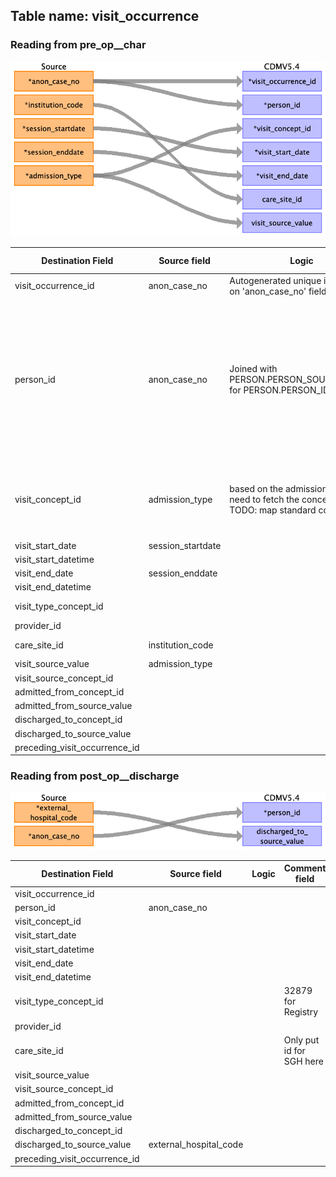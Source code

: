 ## Table name: visit_occurrence

### Reading from pre_op__char

![](md_files/image7.png)

| Destination Field | Source field | Logic | Comment field |
| --- | --- | --- | --- |
| visit_occurrence_id | anon_case_no | Autogenerated unique ids based on 'anon_case_no' field. |  |
| person_id | anon_case_no | Joined with PERSON.PERSON_SOURCE_VALUE for PERSON.PERSON_ID | Each case is considered a new patient. PASAR has no master patient table nor unique patient id.    BEWARE: `anon_case_no` is not unique. The PK of pre_op.char is `operation_id`.<br> |
| visit_concept_id | admission_type | based on the admission_type , we need to fetch the concept_id    TODO: map standard concept ids | It has a value  like    Inpatient  Day Surgery (DS)  Same Day Admission (SDA)<br> |
| visit_start_date | session_startdate |  |  |
| visit_start_datetime |  |  |  |
| visit_end_date | session_enddate |  |  |
| visit_end_datetime |  |  |  |
| visit_type_concept_id |  |  | 32879 for Registry |
| provider_id |  |  |  |
| care_site_id | institution_code |  | Only put id for SGH here |
| visit_source_value | admission_type |  |  |
| visit_source_concept_id |  |  |  |
| admitted_from_concept_id |  |  |  |
| admitted_from_source_value |  |  |  |
| discharged_to_concept_id |  |  |  |
| discharged_to_source_value |  |  |  |
| preceding_visit_occurrence_id |  |  |  |

### Reading from post_op__discharge

![](md_files/image8.png)

| Destination Field | Source field | Logic | Comment field |
| --- | --- | --- | --- |
| visit_occurrence_id |  |  |  |
| person_id | anon_case_no |  |  |
| visit_concept_id |  |  |  |
| visit_start_date |  |  |  |
| visit_start_datetime |  |  |  |
| visit_end_date |  |  |  |
| visit_end_datetime |  |  |  |
| visit_type_concept_id |  |  | 32879 for Registry |
| provider_id |  |  |  |
| care_site_id |  |  | Only put id for SGH here |
| visit_source_value |  |  |  |
| visit_source_concept_id |  |  |  |
| admitted_from_concept_id |  |  |  |
| admitted_from_source_value |  |  |  |
| discharged_to_concept_id |  |  |  |
| discharged_to_source_value | external_hospital_code |  |  |
| preceding_visit_occurrence_id |  |  |  |

